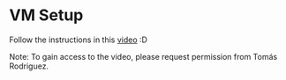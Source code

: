 # VM Setup

Follow the instructions in this [video](https://uniandes-my.sharepoint.com/:v:/r/personal/t_rodriguezb_uniandes_edu_co/Documents/TorniquetesLight/Twitter/Tutoriales/Tutorial%20acceso%20mv.mkv?csf=1&web=1&e=U1TgET) :D

Note: To gain access to the video, please request permission from Tomás Rodriguez.